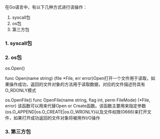 在Go语言中，有以下几种方式进行读操作：
1. syscall包
2. os包
3. 第三方包

### 1. syscall包
### 2. os包
os.Open()

func Open(name string) (file *File, err error)Open打开一个文件用于读取，如果操作成功，返回的文件对象的方法用于读取数据，对应的文件描述符具有O_RDONLY模式

os.OpenFile()
func OpenFile(name string, flag int, perm FileMode) (*File, error) 该函数可以用来代替Open or Create函数。该函数主要用来指定参数(os.O_APPEND|os.O_CREATE|os.O_WRONLY)以及文件权限(0666)来打开文件，如果打开成功返回的文件对象将被用作I/O操作
### 3. 第三方包 
